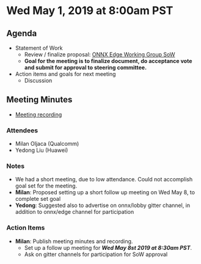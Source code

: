 # Wed May 1, 2019 at 8:00am PST

## Agenda
* Statement of Work
  * Review / finalize proposal: [ONNX Edge Working Group SoW](https://docs.google.com/document/d/18M-i7yMfuMLnpsrUnyCCc5mosPIt7Q_lDNUQAQqZrBo/edit?usp=sharing)
  * **Goal for the meeting is to finalize document, do acceptance vote and submit for approval to steering committee.**
* Action items and goals for next meeting
  * Discussion

## Meeting Minutes
* [Meeting recording](https://youtu.be/OZmURWO50Po)

### Attendees 
* Milan Oljaca (Qualcomm)
* Yedong Liu (Huawei)

### Notes
* We had a short meeting, due to low attendance. Could not accomplish goal set for the meeting.
* **Milan**: Proposed setting up a short follow up meeting on Wed May 8, to complete set goal
* **Yedong**: Suggested also to advertise on onnx/lobby gitter channel, in addition to onnx/edge channel for participation 
  
### Action Items
* **Milan**: Publish meeting minutes and recording.
  * Set up a follow up meeting for ***Wed May 8st 2019 at 8:30am PST***.
  * Ask on gitter channels for participation for SoW approval 


